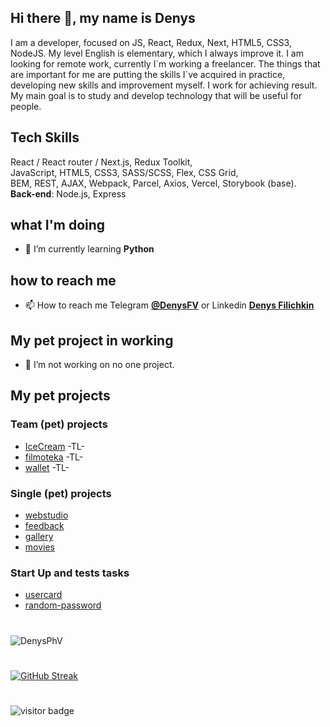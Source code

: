 <!-- @format -->

## Hi there 👋, my name is Denys

<p>
I am a developer, focused on JS, React, Redux, Next, HTML5, CSS3, NodeJS. My level English is elementary, which I always improve it. I am looking for remote work, currently I`m working a freelancer. The things that are important for me are putting the skills I`ve acquired in practice, developing new skills and improvement myself.
I work for achieving result. My main goal is to study and develop technology that will be useful for people.
</p>

## Tech Skills

React / React router / Next.js, Redux Toolkit, <br/>
JavaScript, HTML5, CSS3, SASS/SCSS, Flex, CSS Grid, <br/>
BEM, REST, AJAX, Webpack, Parcel, Axios, Vercel, Storybook (base).
<br/>
**Back-end**: Node.js, Express

## what I'm doing

- 🌱 I’m currently learning **Python**

## how to reach me

- 📫 How to reach me Telegram **[@DenysFV](https://t.me/DenysFV)** or Linkedin **[Denys Filichkin](linkedin.com/in/denys-filichkin-30483390)**

## My pet project in working

- 🔭 I’m not working on no one project.

## My pet projects

### Team (pet) projects

- [IceCream](https://github.com/DenysPhV/project_group_4) -TL-
- [filmoteka](https://github.com/DenysPhV/project_group_2) -TL-
- [wallet](https://github.com/DenysPhV/project_group_2-front) -TL-

### Single (pet) projects

- [webstudio](https://github.com/DenysPhV/goit-markup-hw-08)
- [feedback](https://github.com/DenysPhV/goit-react-hw-04-hooks-feedback)
- [gallery](https://github.com/DenysPhV/goit-react-hw-04-hooks-images)
- [movies](https://github.com/DenysPhV/goit-react-hw-04-movies)

### Start Up and tests tasks

- [usercard](https://github.com/DenysPhV/USERCARD)
- [random-password](https://github.com/DenysPhV/random-password)

#

<img src="https://github-readme-stats.vercel.app/api?username=DenysPhV&show_icons=true&theme=vue" alt="DenysPhV" />

#

[![GitHub Streak](http://github-readme-streak-stats.herokuapp.com?user=DenysPhV&theme=vue&date_format=j%20M%5B%20Y%5D)](https://git.io/streak-stats)

#

![visitor badge](https://visitor-badge.glitch.me/badge?page_id=DenysPhV.visitor-badge&left_text=My%20Page%20Visitors)
